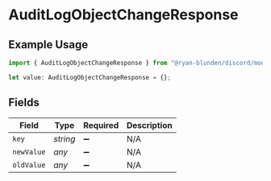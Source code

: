# AuditLogObjectChangeResponse

## Example Usage

```typescript
import { AuditLogObjectChangeResponse } from "@ryan-blunden/discord/models/components";

let value: AuditLogObjectChangeResponse = {};
```

## Fields

| Field              | Type               | Required           | Description        |
| ------------------ | ------------------ | ------------------ | ------------------ |
| `key`              | *string*           | :heavy_minus_sign: | N/A                |
| `newValue`         | *any*              | :heavy_minus_sign: | N/A                |
| `oldValue`         | *any*              | :heavy_minus_sign: | N/A                |